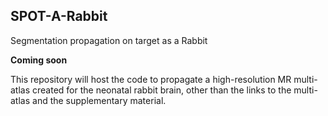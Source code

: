 ## SPOT-A-Rabbit
Segmentation propagation on target as a Rabbit


**Coming soon**

This repository will host the code to propagate a high-resolution MR multi-atlas created for the neonatal rabbit brain, other than the links to the multi-atlas and the supplementary material.
